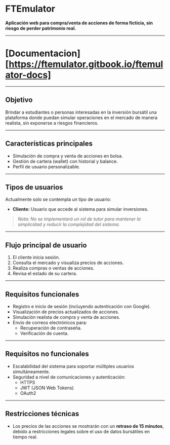 # FTEmulator

**Aplicación web para compra/venta de acciones de forma ficticia, sin riesgo de perder patrimonio real.**

---

# [Documentacion][https://ftemulator.gitbook.io/ftemulator-docs]

---

## Objetivo

Brindar a estudiantes o personas interesadas en la inversión bursátil una plataforma donde puedan simular operaciones en el mercado de manera realista, sin exponerse a riesgos financieros.

---

## Características principales

- Simulación de compra y venta de acciones en bolsa.
- Gestión de cartera (wallet) con historial y balance.
- Perfil de usuario personalizable.

---

## Tipos de usuarios

Actualmente solo se contempla un tipo de usuario:

- **Cliente:** Usuario que accede al sistema para simular inversiones.

> *Nota: No se implementará un rol de tutor para mantener la simplicidad y reducir la complejidad del sistema.*

---

## Flujo principal de usuario

1. El cliente inicia sesión.
2. Consulta el mercado y visualiza precios de acciones.
3. Realiza compras o ventas de acciones.
4. Revisa el estado de su cartera.

---

## Requisitos funcionales

- Registro e inicio de sesión (incluyendo autenticación con Google).
- Visualización de precios actualizados de acciones.
- Simulación realista de compra y venta de acciones.
- Envío de correos electrónicos para:
  - Recuperación de contraseña.
  - Verificación de cuenta.

---

## Requisitos no funcionales

- Escalabilidad del sistema para soportar múltiples usuarios simultáneamente.
- Seguridad a nivel de comunicaciones y autenticación:
  - HTTPS
  - JWT (JSON Web Tokens)
  - OAuth2

---

## Restricciones técnicas

- Los precios de las acciones se mostrarán con un **retraso de 15 minutos**, debido a restricciones legales sobre el uso de datos bursátiles en tiempo real.
